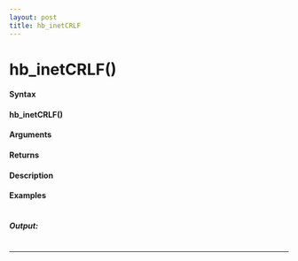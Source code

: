 ```yaml
---
layout: post
title: hb_inetCRLF
---
```


# hb_inetCRLF()


#### Syntax

#### hb_inetCRLF()

#### Arguments

#### Returns

#### Description

#### Examples

```

```

##### Output:

```

```

---